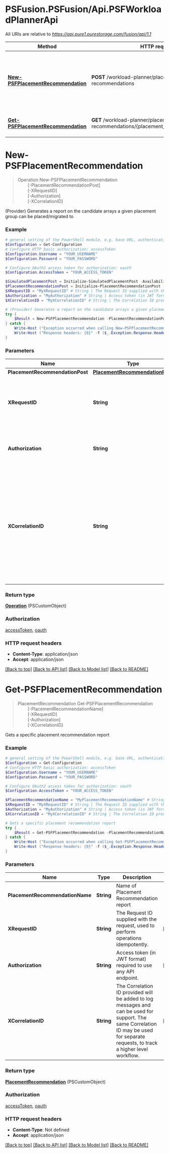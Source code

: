 # PSFusion.PSFusion/Api.PSFWorkloadPlannerApi

All URIs are relative to *https://api.pure1.purestorage.com/fusion/api/1.1*

Method | HTTP request | Description
------------- | ------------- | -------------
[**New-PSFPlacementRecommendation**](PSFWorkloadPlannerApi.md#New-PSFPlacementRecommendation) | **POST** /workload-planner/placement-recommendations | (Provider) Generates a report on the candidate arrays a given placement group can be placed/migrated to
[**Get-PSFPlacementRecommendation**](PSFWorkloadPlannerApi.md#Get-PSFPlacementRecommendation) | **GET** /workload-planner/placement-recommendations/{placement_recommendation_name} | Gets a specific placement recommendation report


<a id="New-PSFPlacementRecommendation"></a>
# **New-PSFPlacementRecommendation**
> Operation New-PSFPlacementRecommendation<br>
> &nbsp;&nbsp;&nbsp;&nbsp;&nbsp;&nbsp;&nbsp;&nbsp;[-PlacementRecommendationPost] <PSCustomObject><br>
> &nbsp;&nbsp;&nbsp;&nbsp;&nbsp;&nbsp;&nbsp;&nbsp;[-XRequestID] <String><br>
> &nbsp;&nbsp;&nbsp;&nbsp;&nbsp;&nbsp;&nbsp;&nbsp;[-Authorization] <String><br>
> &nbsp;&nbsp;&nbsp;&nbsp;&nbsp;&nbsp;&nbsp;&nbsp;[-XCorrelationID] <String><br>

(Provider) Generates a report on the candidate arrays a given placement group can be placed/migrated to

### Example
```powershell
# general setting of the PowerShell module, e.g. base URL, authentication, etc
$Configuration = Get-Configuration
# Configure HTTP basic authorization: accessToken
$Configuration.Username = "YOUR_USERNAME"
$Configuration.Password = "YOUR_PASSWORD"

# Configure OAuth2 access token for authorization: oauth
$Configuration.AccessToken = "YOUR_ACCESS_TOKEN"

$SimulatedPlacementPost = Initialize-SimulatedPlacementPost -AvailabilityZone "MyAvailabilityZone" -Region "MyRegion" -StorageService "MyStorageService"
$PlacementRecommendationPost = Initialize-PlacementRecommendationPost -Name "MyName" -DisplayName "MyDisplayName" -PlacementGroupLink "MyPlacementGroupLink" -PlacementGroup "MyPlacementGroup" -Tenant "MyTenant" -TenantSpace "MyTenantSpace" -PlacementEngine "pure1meta" -SimulatedPlacement $SimulatedPlacementPost -TargetArrays "MyTargetArrays" # PlacementRecommendationPost | 
$XRequestID = "MyXRequestID" # String | The Request ID supplied with the request, used to perform operations idempotently. (optional)
$Authorization = "MyAuthorization" # String | Access token (in JWT format) required to use any API endpoint. (optional)
$XCorrelationID = "MyXCorrelationID" # String | The Correlation ID provided will be added to log messages and can be used for support. The same Correlation ID may be used for separate requests, to track a higher level workflow. (optional)

# (Provider) Generates a report on the candidate arrays a given placement group can be placed/migrated to
try {
    $Result = New-PSFPlacementRecommendation -PlacementRecommendationPost $PlacementRecommendationPost -XRequestID $XRequestID -Authorization $Authorization -XCorrelationID $XCorrelationID
} catch {
    Write-Host ("Exception occurred when calling New-PSFPlacementRecommendation: {0}" -f ($_.ErrorDetails | ConvertFrom-Json))
    Write-Host ("Response headers: {0}" -f ($_.Exception.Response.Headers | ConvertTo-Json))
}
```

### Parameters

Name | Type | Description  | Notes
------------- | ------------- | ------------- | -------------
 **PlacementRecommendationPost** | [**PlacementRecommendationPost**](PlacementRecommendationPost.md)|  | 
 **XRequestID** | **String**| The Request ID supplied with the request, used to perform operations idempotently. | [optional] 
 **Authorization** | **String**| Access token (in JWT format) required to use any API endpoint. | [optional] 
 **XCorrelationID** | **String**| The Correlation ID provided will be added to log messages and can be used for support. The same Correlation ID may be used for separate requests, to track a higher level workflow. | [optional] 

### Return type

[**Operation**](Operation.md) (PSCustomObject)

### Authorization

[accessToken](../README.md#accessToken), [oauth](../README.md#oauth)

### HTTP request headers

 - **Content-Type**: application/json
 - **Accept**: application/json

[[Back to top]](#) [[Back to API list]](../README.md#documentation-for-api-endpoints) [[Back to Model list]](../README.md#documentation-for-models) [[Back to README]](../README.md)

<a id="Get-PSFPlacementRecommendation"></a>
# **Get-PSFPlacementRecommendation**
> PlacementRecommendation Get-PSFPlacementRecommendation<br>
> &nbsp;&nbsp;&nbsp;&nbsp;&nbsp;&nbsp;&nbsp;&nbsp;[-PlacementRecommendationName] <String><br>
> &nbsp;&nbsp;&nbsp;&nbsp;&nbsp;&nbsp;&nbsp;&nbsp;[-XRequestID] <String><br>
> &nbsp;&nbsp;&nbsp;&nbsp;&nbsp;&nbsp;&nbsp;&nbsp;[-Authorization] <String><br>
> &nbsp;&nbsp;&nbsp;&nbsp;&nbsp;&nbsp;&nbsp;&nbsp;[-XCorrelationID] <String><br>

Gets a specific placement recommendation report

### Example
```powershell
# general setting of the PowerShell module, e.g. base URL, authentication, etc
$Configuration = Get-Configuration
# Configure HTTP basic authorization: accessToken
$Configuration.Username = "YOUR_USERNAME"
$Configuration.Password = "YOUR_PASSWORD"

# Configure OAuth2 access token for authorization: oauth
$Configuration.AccessToken = "YOUR_ACCESS_TOKEN"

$PlacementRecommendationName = "MyPlacementRecommendationName" # String | Name of Placement Recommendation report
$XRequestID = "MyXRequestID" # String | The Request ID supplied with the request, used to perform operations idempotently. (optional)
$Authorization = "MyAuthorization" # String | Access token (in JWT format) required to use any API endpoint. (optional)
$XCorrelationID = "MyXCorrelationID" # String | The Correlation ID provided will be added to log messages and can be used for support. The same Correlation ID may be used for separate requests, to track a higher level workflow. (optional)

# Gets a specific placement recommendation report
try {
    $Result = Get-PSFPlacementRecommendation -PlacementRecommendationName $PlacementRecommendationName -XRequestID $XRequestID -Authorization $Authorization -XCorrelationID $XCorrelationID
} catch {
    Write-Host ("Exception occurred when calling Get-PSFPlacementRecommendation: {0}" -f ($_.ErrorDetails | ConvertFrom-Json))
    Write-Host ("Response headers: {0}" -f ($_.Exception.Response.Headers | ConvertTo-Json))
}
```

### Parameters

Name | Type | Description  | Notes
------------- | ------------- | ------------- | -------------
 **PlacementRecommendationName** | **String**| Name of Placement Recommendation report | 
 **XRequestID** | **String**| The Request ID supplied with the request, used to perform operations idempotently. | [optional] 
 **Authorization** | **String**| Access token (in JWT format) required to use any API endpoint. | [optional] 
 **XCorrelationID** | **String**| The Correlation ID provided will be added to log messages and can be used for support. The same Correlation ID may be used for separate requests, to track a higher level workflow. | [optional] 

### Return type

[**PlacementRecommendation**](PlacementRecommendation.md) (PSCustomObject)

### Authorization

[accessToken](../README.md#accessToken), [oauth](../README.md#oauth)

### HTTP request headers

 - **Content-Type**: Not defined
 - **Accept**: application/json

[[Back to top]](#) [[Back to API list]](../README.md#documentation-for-api-endpoints) [[Back to Model list]](../README.md#documentation-for-models) [[Back to README]](../README.md)

